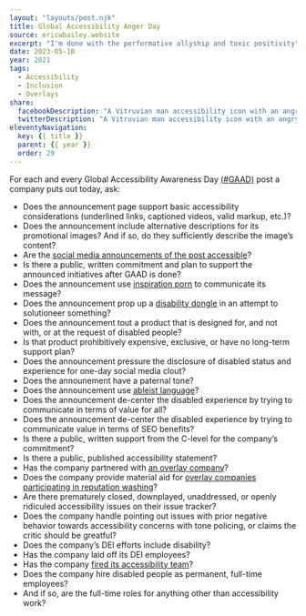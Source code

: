 ```yaml
---
layout: "layouts/post.njk"
title: Global Accessibility Anger Day
source: ericwbailey.website
excerpt: "I'm done with the performative allyship and toxic positivity"
date: 2023-05-18
year: 2021
tags:
  - Accessibility
  - Inclusion
  - Overlays
share:
  facebookDescription: "A Vitruvian man accessibility icon with an angry face."
  twitterDescription: "A Vitruvian man accessibility icon with an angry face."
eleventyNavigation:
  key: {{ title }}
  parent: {{ year }}
  order: 29
---
```


For each and every Global Accessibility Awareness Day [(#<abbr>GAAD</abbr>)](https://twitter.com/hashtag/GAAD) post a company puts out today, ask:

- Does the announcement page support basic accessibility considerations (underlined links, captioned videos, valid markup, etc.)?
- Does the announcement include alternative descriptions for its promotional images? And if so, do they sufficiently describe the image’s content?
- Are the [social media announcements of the post accessible](https://www.accessible-social.com/)?
- Is there a public, written commitment and plan to support the announced initiatives after GAAD is done?
- Does the announcement use [inspiration porn](https://enabled.in/wp/stella-young-im-not-your-inspiration/) to communicate its message?
- Does the announcement prop up a [disability dongle](https://blog.castac.org/2022/04/disability-dongle/) in an attempt to solutioneer something?
- Does the announcement tout a product that is designed for, and not with, or at the request of disabled people?
- Is that product prohibitively expensive, exclusive, or have no long-term support plan?
- Does the announcement pressure the disclosure of disabled status and experience for one-day social media clout?
- Does the announement have a paternal tone?
- Does the announcement use [ableist language](https://www.autistichoya.com/p/ableist-words-and-terms-to-avoid.html)?
- Does the announcement de-center the disabled experience by trying to communicate in terms of value for all?
- Does the announcement de-center the disabled experience by trying to communicate value in terms of SEO benefits?
- Is there a public, written support from the C-level for the company’s commitment?
- Is there a public, published accessibility statement?
- Has the company partnered with [an overlay company](https://www.a11yproject.com/posts/should-i-use-an-accessibility-overlay/)?
- Does the company provide material aid for [overlay companies participating in reputation washing](https://adrianroselli.com/2022/09/accessibility-at-the-edge-w3c-cg-is-an-overlay-smoke-screen.html)?
- Are there prematurely closed, downplayed, unaddressed, or openly ridiculed accessibility issues on their issue tracker?
- Does the company handle pointing out issues with prior negative behavior towards accessibility concerns with tone policing, or claims the critic should be greatful?
- Does the company’s DEI efforts include disability?
- Has the company laid off its DEI employees?
- Has the company [fired its accessibility team](https://www.wired.com/story/twitter-layoffs-accessibility/)?
- Does the company hire disabled people as permanent, full-time employees?
- And if so, are the full-time roles for anything other than accessibility work?
